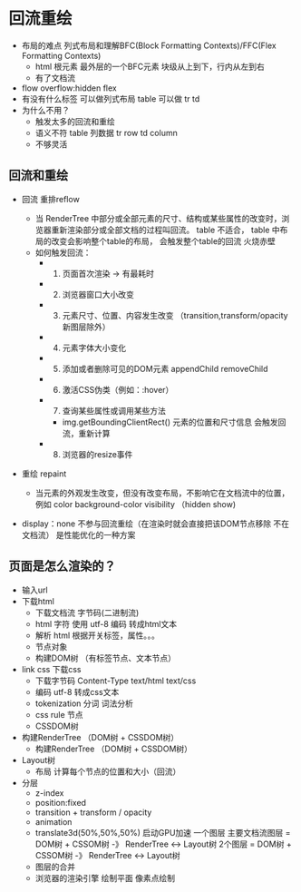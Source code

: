 # 回流重绘
- 布局的难点 列式布局和理解BFC(Block Formatting Contexts)/FFC(Flex Formatting Contexts)
    - html 根元素 最外层的一个BFC元素 块级从上到下，行内从左到右
    - 有了文档流
- flow overflow:hidden flex
- 有没有什么标签 可以做列式布局 table 可以做
   tr td
- 为什么不用？
    - 触发太多的回流和重绘
    - 语义不符 table 列数据
       tr row
       td column
    - 不够灵活 
    
## 回流和重绘
- 回流 重排reflow
    - 当 RenderTree 中部分或全部元素的尺寸、结构或某些属性的改变时，浏览器重新渲染部分或全部文档的过程叫回流。
    table 不适合， table 中布局的改变会影响整个table的布局， 会触发整个table的回流
    火烧赤壁
    - 如何触发回流：
        - 1. 页面首次渲染 -> 有最耗时
        - 2. 浏览器窗口大小改变
        - 3. 元素尺寸、位置、内容发生改变 （transition,transform/opacity 新图层除外）
        - 4. 元素字体大小变化
        - 5. 添加或者删除可见的DOM元素 appendChild removeChild
        - 6. 激活CSS伪类（例如：:hover）
        - 7. 查询某些属性或调用某些方法
            - img.getBoundingClientRect()  元素的位置和尺寸信息 会触发回流，重新计算
        - 8. 浏览器的resize事件
- 重绘 repaint
    - 当元素的外观发生改变，但没有改变布局，不影响它在文档流中的位置，例如 color background-color visibility （hidden show)


- display：none 不参与回流重绘（在渲染时就会直接把该DOM节点移除 不在文档流） 是性能优化的一种方案

## 页面是怎么渲染的？
- 输入url
- 下载html
    - 下载文档流 字节码(二进制流)
    - html 字符 使用 utf-8 编码 转成html文本
    - 解析 html  根据开关标签，属性。。。
    - 节点对象
    - 构建DOM树 （有标签节点、文本节点）
- link css 下载css
    - 下载字节码 Content-Type text/html  text/css
    - 编码 utf-8 转成css文本
    - tokenization 分词  词法分析 
    - css rule 节点
    - CSSDOM树
- 构建RenderTree （DOM树 + CSSDOM树）
    - 构建RenderTree （DOM树 + CSSDOM树）
- Layout树
    - 布局 计算每个节点的位置和大小（回流）
- 分层
    - z-index
    - position:fixed 
    - transition + transform / opacity
    - animation
    - translate3d(50%,50%,50%) 启动GPU加速
    一个图层 主要文档流图层 = DOM树 + CSSOM树 -》 RenderTree <-> Layout树
    2个图层 = DOM树 + CSSOM树 -》 RenderTree <-> Layout树
    - 图层的合并
    - 浏览器的渲染引擎 绘制平面 像素点绘制
